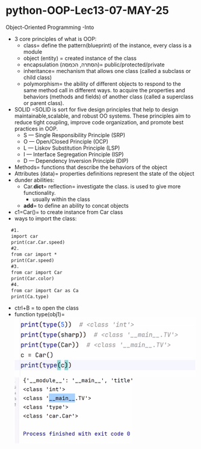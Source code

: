 # python-OOP-Lec13-07-MAY-25
Object-Oriented Programming -Into
* 3 core principles of what is OOP:
  * class= define the pattern(blueprint) of the instance, every class is a module
  * object (entity) = created instance of the class
  * encapsulation (הסתרה, הכמסה)= public/protected/private
  * inheritance= mechanism that allows one class (called a subclass or child class)
  * polymorphism= the ability of different objects to respond to the same method call in different ways.
  to acquire the properties and behaviors (methods and fields) of another class (called a superclass or parent class).
* SOLID =SOLID is sort for five design principles that help to design maintainable,scalable, and robust OO systems. 
These principles aim to reduce tight coupling, improve code organization,
and promote best practices in OOP. 
  * S — Single Responsibility Principle (SRP)
  * O — Open/Closed Principle (OCP)
  * L — Liskov Substitution Principle (LSP)
  * I — Interface Segregation Principle (ISP)
  * D — Dependency Inversion Principle (DIP)
* Methods= functions that describe the behaviors of the object
* Attributes (data)= properties definitions represent the state of the object
* dunder abilities:
  * Car.__dict__= reflection= investigate the class. is used to give more functionality.
    * usually within the class
  * __add__= to define an ability to concat objects
* c1=Car()= to create instance from Car class
* ways to import the class:
```
  #1.
  import car
  print(car.Car.speed)
  #2. 
  from car import *
  print(Car.speed)
  #3.
  from car import Car
  print(Car.color)
  #4.
  from car import Car as Ca
  print(Ca.type)
```
* ctrl+B = to open the class
* function type(obj1)=
 ![img.png](img.png)
 ![img_1.png](img_1.png)